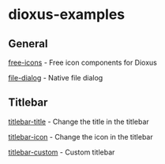 # dioxus-examples

## General

[free-icons](/free-icons/src/main.rs) - Free icon components for Dioxus

[file-dialog](/file-dialog/src/main.rs) - Native file dialog

## Titlebar

[titlebar-title](/titlebar-title/src/main.rs) - Change the title in the titlebar

[titlebar-icon](/titlebar-icon/src/main.rs) - Change the icon in the titlebar

[titlebar-custom](/titlebar-custom/src/main.rs) - Custom titlebar